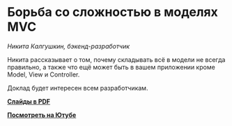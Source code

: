 # Борьба со сложностью в моделях MVC

_Никита Калгушкин, бэкенд-разработчик_

Никита рассказывает о том, почему складывать всё в модели не всегда правильно, а также что ещё может быть в вашем 
приложении кроме Model, View и Controller.

Доклад будет интересен всем разработчикам.

**[Слайды в PDF](mvc-complexity.pdf)**

**[Посмотреть на Ютубе](https://youtu.be/Y9bKzXC9j8Y)**
